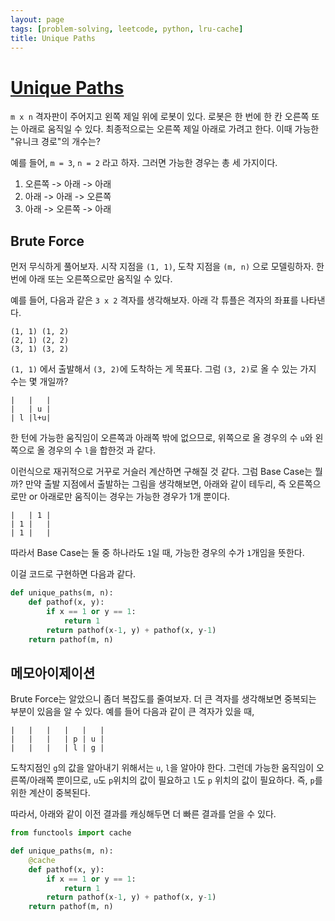 ```yaml
---
layout: page
tags: [problem-solving, leetcode, python, lru-cache]
title: Unique Paths
---
```


# [Unique Paths](https://leetcode.com/problems/unique-paths/)
 `m x n` 격자판이 주어지고 왼쪽 제일 위에 로봇이 있다. 로봇은 한 번에
 한 칸 오른쪽 또는 아래로 움직일 수 있다. 최종적으로는 오른쪽 제일
 아래로 가려고 한다. 이때 가능한 "유니크 경로"의 개수는?

 예를 들어, `m = 3`, `n = 2` 라고 하자. 그러면 가능한 경우는 총 세
 가지이다.
  1. 오른쪽 -> 아래 -> 아래
  2. 아래 -> 아래 -> 오른쪽
  3. 아래 -> 오른쪽 -> 아래

## Brute Force
 먼저 무식하게 풀어보자. 시작 지점을 `(1, 1)`, 도착 지점을 `(m, n)`
 으로 모델링하자. 한 번에 아래 또는 오른쪽으로만 움직일 수 있다.

 예를 들어, 다음과 같은 `3 x 2` 격자를 생각해보자. 아래 각 튜플은
 격자의 좌표를 나타낸다.

```
(1, 1) (1, 2)
(2, 1) (2, 2)
(3, 1) (3, 2)
```

 `(1, 1)` 에서 출발해서 `(3, 2)`에 도착하는 게 목표다. 그럼 `(3, 2)`로
 올 수 있는 가지 수는 몇 개일까?

```
|   |   |
|   | u |
| l |l+u|
```

 한 턴에 가능한 움직임이 오른쪽과 아래쪽 밖에 없으므로, 위쪽으로 올
 경우의 수 `u`와 왼쪽으로 올 경우의 수 `l`을 합한것 과 같다.

 이런식으로 재귀적으로 거꾸로 거슬러 계산하면 구해질 것 같다. 그럼
 Base Case는 뭘까? 만약 출발 지점에서 출발하는 그림을 생각해보면,
 아래와 같이 테두리, 즉 오른쪽으로만 or 아래로만 움직이는 경우는
 가능한 경우가 1개 뿐이다.


```
|   | 1 |
| 1 |   |
| 1 |   |
```

 따라서 Base Case는 둘 중 하나라도 `1`일 때, 가능한 경우의 수가
 `1`개임을 뜻한다.

 이걸 코드로 구현하면 다음과 같다.

```python
def unique_paths(m, n):
    def pathof(x, y):
        if x == 1 or y == 1:
            return 1
        return pathof(x-1, y) + pathof(x, y-1)
    return pathof(m, n)
```


## 메모아이제이션
 Brute Force는 알았으니 좀더 복잡도를 줄여보자. 더 큰 격자를
 생각해보면 중복되는 부분이 있음을 알 수 있다. 예를 들어 다음과 같이
 큰 격자가 있을 때,

```
|   |   |   |   |   |
|   |   |   | p | u |
|   |   |   | l | g |
```

 도착지점인 `g`의 값을 알아내기 위해서는 `u`, `l`을 알아야
 한다. 그런데 가능한 움직임이 오른쪽/아래쪽 뿐이므로, `u`도 `p`위치의
 값이 필요하고 `l`도 `p` 위치의 값이 필요하다. 즉, `p`를 위한 계산이
 중복된다.

 따라서, 아래와 같이 이전 결과를 캐싱해두면 더 빠른 결과를 얻을 수
 있다.

```python
from functools import cache

def unique_paths(m, n):
    @cache
    def pathof(x, y):
        if x == 1 or y == 1:
            return 1
        return pathof(x-1, y) + pathof(x, y-1)
    return pathof(m, n)
```

